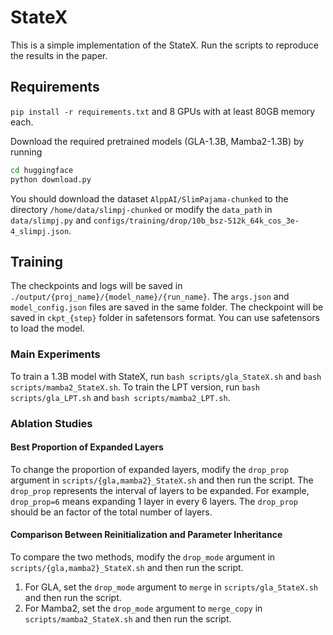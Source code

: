 # StateX

This is a simple implementation of the StateX. Run the scripts to reproduce the results in the paper.

## Requirements

`pip install -r requirements.txt` and 8 GPUs with at least 80GB memory each.

Download the required pretrained models (GLA-1.3B, Mamba2-1.3B) by running

```bash
cd huggingface
python download.py
```

You should download the dataset `AlppAI/SlimPajama-chunked` to the directory `/home/data/slimpj-chunked` or modify the `data_path` in `data/slimpj.py` and `configs/training/drop/10b_bsz-512k_64k_cos_3e-4_slimpj.json`.

## Training

The checkpoints and logs will be saved in `./output/{proj_name}/{model_name}/{run_name}`. The `args.json` and `model_config.json` files are saved in the same folder. The checkpoint will be saved in `ckpt_{step}` folder in safetensors format. You can use safetensors to load the model.

### Main Experiments

To train a 1.3B model with StateX, run `bash scripts/gla_StateX.sh` and `bash scripts/mamba2_StateX.sh`. To train the LPT version, run `bash scripts/gla_LPT.sh` and `bash scripts/mamba2_LPT.sh`.

### Ablation Studies

#### Best Proportion of Expanded Layers

To change the proportion of expanded layers, modify the `drop_prop` argument in `scripts/{gla,mamba2}_StateX.sh` and then run the script. The `drop_prop` represents the interval of layers to be expanded. For example, `drop_prop=6` means expanding 1 layer in every 6 layers. The `drop_prop` should be an factor of the total number of layers.

#### Comparison Between Reinitialization and Parameter Inheritance

To compare the two methods, modify the `drop_mode` argument in `scripts/{gla,mamba2}_StateX.sh` and then run the script.

1. For GLA, set the `drop_mode` argument to `merge` in `scripts/gla_StateX.sh` and then run the script.
2. For Mamba2, set the `drop_mode` argument to `merge_copy` in `scripts/mamba2_StateX.sh` and then run the script.
